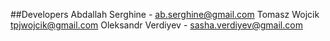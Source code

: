 ##Developers
Abdallah Serghine - ab.serghine@gmail.com
Tomasz Wojcik tpjwojcik@gmail.com
Oleksandr Verdiyev - sasha.verdiyev@gmail.com
